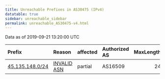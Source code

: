 ```yaml
---
title: Unreachable Prefixes in AS30475 (IPv4)
datatable: true
sidebar: unreachable_sidebar
permalink: unreachable_AS30475-v4.html
---
```


Data as of 2019-09-21 13:20:00 UTC


<div class="datatable-begin"></div>

| Prefix                                                   | Reason                                                                                                 | affected   | Authorized AS   |   MaxLength | Anchor                                         |   unreachable /24s |
|:---------------------------------------------------------|:-------------------------------------------------------------------------------------------------------|:-----------|:----------------|------------:|:-----------------------------------------------|-------------------:|
| [45.135.148.0/24](https://stat.ripe.net/45.135.148.0/24) | [INVALID ASN](https://rpki-validator.ripe.net/announcement-preview?asn=AS30475&prefix=45.135.148.0/24) | partial    | AS16509         |          24 | [RIPE](unreachable_RIPE_NCC_RPKI_Root-v4.html) |                  1 |

<div class="datatable-end"></div>